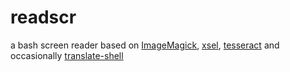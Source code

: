 # readscr
a bash screen reader based on [ImageMagick](https://github.com/ImageMagick/ImageMagick), [xsel](https://github.com/kfish/xsel), [tesseract](https://github.com/tesseract-ocr/tesseract) and occasionally [translate-shell](https://github.com/soimort/translate-shell)
